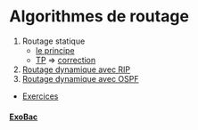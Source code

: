 # Algorithmes de routage
1. Routage statique
   * [le principe](Routagestatique.md)
   * [TP](TP-Routage-Statique-Filius.pdf) => [correction](CORR%20Tables%20de%20routage.pdf)
2. [Routage dynamique avec RIP](RIP.md)
3. [Routage dynamique avec OSPF](OSPF.md)

* [Exercices](EXOS_routage.pdf)
#### [ExoBac](Exo-bac2021.pdf)
